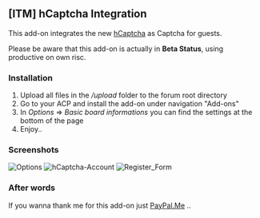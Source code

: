 ## [ITM] hCaptcha Integration

This add-on integrates the new [hCaptcha](https://hcaptcha.com/?r=72c6d3fa87d7) as Captcha for guests.

Please be aware that this add-on is actually in **Beta Status**, using productive on own risc.

### Installation

1. Upload all files in the */upload* folder to the forum root directory
2. Go to your ACP and install the add-on under navigation "Add-ons"
3. In *Options* => *Basic board informations* you can find the settings at the bottom of the page
4. Enjoy..

### Screenshots

![Options](https://maxcdn.it-maku.com/git/hCaptcha/Options.png)
![hCaptcha-Account](https://maxcdn.it-maku.com/git/hCaptcha/hCaptcha_account.png)
![Register_Form](https://maxcdn.it-maku.com/git/hCaptcha/register_form.png)

### After words

If you wanna thank me for this add-on just [PayPal.Me](https://www.paypal.me/itmaku) ..
